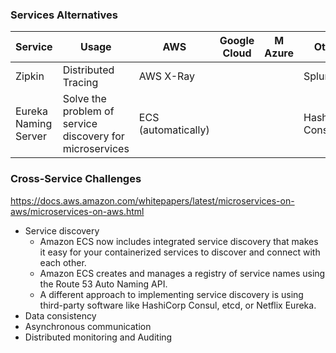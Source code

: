 ### Services Alternatives

| Service | Usage | AWS | Google Cloud | M Azure | Other |
| ------- | ----- | --- | ------------ | ------- | ----- |
| Zipkin | Distributed Tracing | AWS X-Ray | | | Splunk |
| Eureka Naming Server | Solve the problem of service discovery for microservices | ECS (automatically) | | | Hashicorp Consul |


### Cross-Service Challenges
https://docs.aws.amazon.com/whitepapers/latest/microservices-on-aws/microservices-on-aws.html
- Service discovery
  - Amazon ECS now includes integrated service discovery that makes it easy for your containerized services to discover and connect with each other. 
  - Amazon ECS creates and manages a registry of service names using the Route 53 Auto Naming API.
  - A different approach to implementing service discovery is using third-party software like HashiCorp Consul, etcd, or Netflix Eureka.
- Data consistency
- Asynchronous communication
- Distributed monitoring and Auditing
